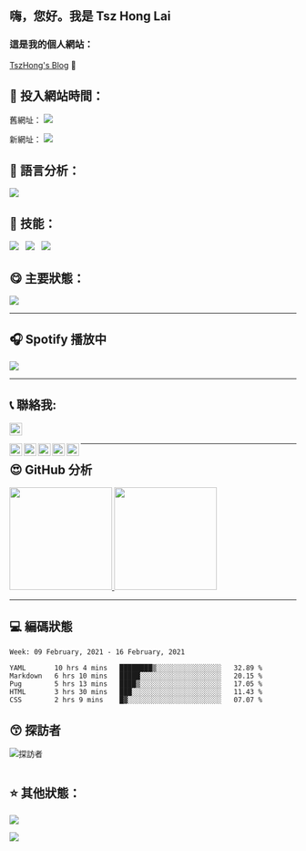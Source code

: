 ﻿##  嗨，您好。我是 Tsz Hong Lai

### 這是我的個人網站：

[TszHong's Blog](https://tszhong0411.vercel.app) 👋

## :gem: 投入網站時間：

舊網址：
![](https://wakatime.com/badge/github/TszHong0411/tszhong0411.github.io.svg)

新網址：
![](https://wakatime.com/badge/github/TszHong0411/blog.svg)

## :100: 語言分析：

![](https://wakatime.com/share/@TszHong/af4b2a1b-8bc7-4078-becd-e336955b9d0b.png)

## :baby: 技能：

![](https://img.shields.io/badge/-HTML-red)
&nbsp;
![](https://img.shields.io/badge/-CSS-blue)
&nbsp;
![](https://img.shields.io/badge/-Javascript-yellow)

## :yum: 主要狀態：

![](https://metrics.lecoq.io/tszhong0411)

---

## 🎧 Spotify 播放中

![](https://now-playing-codestackr.vercel.app/api/spotify-playing)

---

## :telephone_receiver: 聯絡我:

<a href="https://tszhong0411.vercel.app" target="_blank"><img alt="TszHonglai | website" width="22px" src="https://tszhong0411.github.io/files/website.svg"></a>

<a href="https://www.youtube.com/channel/UC2hMWOaOlk9vrkvFVaGmn0Q" target="_blank"><img align="left" alt="TszHonglai | YouTube" width="22px" src="https://tszhong0411.github.io/files/youtube.svg"></a>

<a href="https://twitter.com/TszhongLai0411" target="_blank"><img align="left" alt="TszHonglai | Twitter" width="22px" src="https://tszhong0411.github.io/files/twitter.svg"></a>

<a href="https://www.linkedin.com/in/tsz-hong-lai-b4976618b/" target="_blank"><img align="left" alt="TszHonglai | LinkedIn" width="22px" src="https://tszhong0411.github.io/files/linkedin.svg"></a>

<a href="https://www.instagram.com/tszhong0411/" target="_blank"><img align="left" alt="TszHonglai | Instagram" width="22px" src="https://tszhong0411.github.io/files/instagram.svg"></a>

<a href="https://www.facebook.com/tszhonglai.0411" target="_blank"><img align="left" alt="TszHonglai | Instagram" width="22px" src="https://tszhong0411.github.io/files/facebook.svg"></a>

---

## :heart_eyes: GitHub 分析

<a href="https://github.com/tszhong0411">
  <img height="180em" src="https://github-readme-stats.vercel.app/api?username=TszHong0411&bg_color=30,e96443,904e95&title_color=fff&text_color=fff"/>
  <img height="180em" src="https://github-readme-stats.vercel.app/api/top-langs/?username=TszHong0411&layout=compact"/>
</a>

---

## :computer: 編碼狀態

<!--START_SECTION:waka-->
```text
Week: 09 February, 2021 - 16 February, 2021

YAML       10 hrs 4 mins   ████████▒░░░░░░░░░░░░░░░░   32.89 % 
Markdown   6 hrs 10 mins   █████░░░░░░░░░░░░░░░░░░░░   20.15 % 
Pug        5 hrs 13 mins   ████▒░░░░░░░░░░░░░░░░░░░░   17.05 % 
HTML       3 hrs 30 mins   ███░░░░░░░░░░░░░░░░░░░░░░   11.43 % 
CSS        2 hrs 9 mins    █▓░░░░░░░░░░░░░░░░░░░░░░░   07.07 % 
```
<!--END_SECTION:waka-->

## :kissing_smiling_eyes: 探訪者

<img align="left" alt="探訪者" src="https://visitor-badge.glitch.me/badge?page_id=tszhong0411.tszhong0411">

<br>
<br>

## :star: 其他狀態：

![](https://github-profile-trophy.vercel.app/?username=tszhong0411)


![](https://tszhong0411.github.io/files/smile.png)

